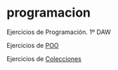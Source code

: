 # programacion
Ejercicios de Programación. 1º DAW

Ejercicios de [POO](./POO/)

Ejercicios de [Colecciones](./Colecciones/)
